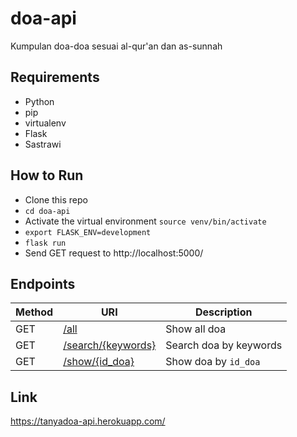 # doa-api
Kumpulan doa-doa sesuai al-qur'an dan as-sunnah

## Requirements
- Python
- pip
- virtualenv 
- Flask
- Sastrawi

## How to Run
- Clone this repo
- ```cd doa-api```
- Activate the virtual environment ```source venv/bin/activate```
- ```export FLASK_ENV=development```
- ```flask run```
- Send GET request to http://localhost:5000/

## Endpoints
|Method|URI|Description|
|-|-|-|
|GET|[/all](https://tanyadoa-api.herokuapp.com/all)|Show all doa|
|GET|[/search/{keywords}](https://tanyadoa-api.herokuapp.com/search/doa+sebelum+makan)|Search doa by keywords|
|GET|[/show/{id_doa}](https://tanyadoa-api.herokuapp.com/show/1)|Show doa by ```id_doa```|


## Link
https://tanyadoa-api.herokuapp.com/
